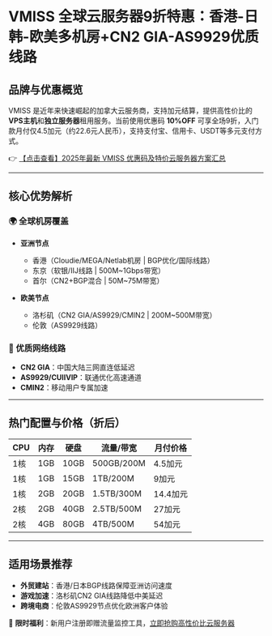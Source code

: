 # VMISS 全球云服务器9折特惠：香港-日韩-欧美多机房+CN2 GIA-AS9929优质线路

## 品牌与优惠概览
VMISS 是近年来快速崛起的加拿大云服务商，支持加元结算，提供高性价比的**VPS主机**和**独立服务器**租用服务。当前使用优惠码 **10%OFF** 可享全场9折，入门款月付仅4.5加元（约22.6元人民币），支持支付宝、信用卡、USDT等多元支付方式。

👉 [【点击查看】2025年最新 VMISS 优惠码及特价云服务器方案汇总](https://bit.ly/Vmiss)

---

## 核心优势解析
### 🌍 全球机房覆盖
- **亚洲节点**  
  - 香港（Cloudie/MEGA/Netlab机房 | BGP优化/国际线路）  
  - 东京（软银/IIJ线路 | 500M~1Gbps带宽）  
  - 首尔（CN2+BGP混合 | 50M~75M带宽）  

- **欧美节点**  
  - 洛杉矶（CN2 GIA/AS9929/CMIN2 | 200M~500M带宽）  
  - 伦敦（AS9929线路）  

### 🚀 优质网络线路
- **CN2 GIA**：中国大陆三网直连低延迟  
- **AS9929/CUIIVIP**：联通优化高速通道  
- **CMIN2**：移动用户专属加速  

---

## 热门配置与价格（折后）
| CPU | 内存 | 硬盘 | 流量/带宽 | 月付价格 |
|------|------|------|------------|----------|
| 1核  | 1GB  | 10GB | 500GB/200M | 4.5加元  |
| 1核  | 1GB  | 15GB | 1TB/200M   | 9加元    |
| 1核  | 2GB  | 20GB | 1.5TB/300M | 14.4加元 |
| 2核  | 2GB  | 40GB | 2.5TB/500M | 27加元   |
| 2核  | 4GB  | 80GB | 4TB/500M   | 54加元   |

---

## 适用场景推荐
- **外贸建站**：香港/日本BGP线路保障亚洲访问速度  
- **游戏加速**：洛杉矶CN2 GIA线路降低中美延迟  
- **跨境电商**：伦敦AS9929节点优化欧洲客户体验  

📢 **限时福利**：新用户注册即赠流量监控工具，[立即抢购高性价比云服务器](https://bit.ly/Vmiss)